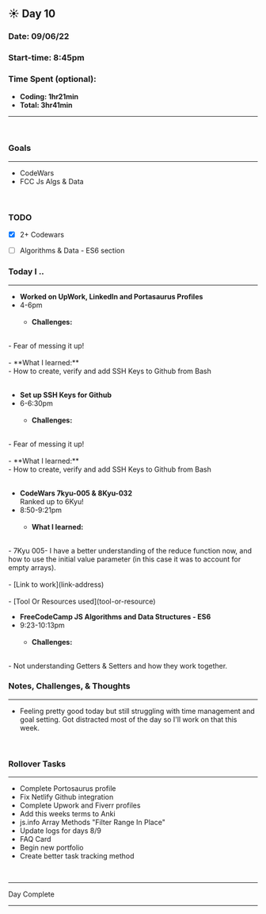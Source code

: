 
## :sunny: **Day 10**

### Date: 09/06/22

### Start-time: 8:45pm

### Time Spent (optional): 
- **Coding: 1hr21min**
- **Total: 3hr41min** 

<hr>

<br>

### **Goals**

<hr>

- CodeWars
- FCC Js Algs & Data

<br>

### **TODO**

- [x] 2+ Codewars
- [ ] Algorithms & Data - ES6 section


### **Today I ..**

<hr>

- **Worked on UpWork, LinkedIn and Portasaurus Profiles** 
-  4-6pm
<br><br>
    - **Challenges:** 
<br>
        - Fear of messing it up!
<br><br>
    - **What I learned:** 
<br>
        - How to create, verify and add SSH Keys to Github from Bash
<br><br>

- **Set up SSH Keys for Github** 
-  6-6:30pm
<br><br>
    - **Challenges:** 
<br>
        - Fear of messing it up!
<br><br>
    - **What I learned:** 
<br>
        - How to create, verify and add SSH Keys to Github from Bash
<br><br>


- **CodeWars 7kyu-005 & 8Kyu-032**<br>
Ranked up to 6Kyu!
-  8:50-9:21pm
<br><br>
    - **What I learned:** 
<br>
        - 7Kyu 005- I have a better understanding of the reduce function now, and how to use the initial value parameter (in this case it was to account for empty arrays).
<br><br>
    - [Link to work](link-address)
<br><br> 
    - [Tool Or Resources used](tool-or-resource)

<br>

- **FreeCodeCamp JS Algorithms and Data Structures - ES6** 
-  9:23-10:13pm
<br><br>
    - **Challenges:** 
<br>
        - Not understanding Getters & Setters and how they work together.

<br>

### **Notes, Challenges, & Thoughts**

<hr>

- Feeling pretty good today but still struggling with time management and goal setting. Got distracted most of the day so I'll work on that this week.

<br>

### **Rollover Tasks**

<hr>

- Complete Portosaurus profile
- Fix Netlify Github integration
- Complete Upwork and Fiverr profiles
- Add this weeks terms to Anki
- js.info Array Methods "Filter Range In Place"
- Update logs for days 8/9
- FAQ Card
- Begin new portfolio
- Create better task tracking method

<br>
<hr>Day Complete<hr>